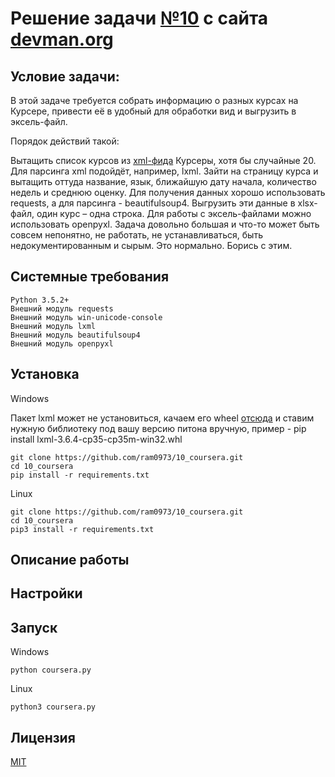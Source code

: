 # Решение задачи [№10](https://devman.org/challenges/10/) с сайта [devman.org](https://devman.org)

## Условие задачи:

В этой задаче требуется собрать информацию о разных курсах на Курсере, 
привести её в удобный для обработки вид и выгрузить в эксель-файл.

Порядок действий такой:

Вытащить список курсов из [xml-фида](https://www.coursera.org/sitemap~www~courses.xml) 
Курсеры, хотя бы случайные 20. Для парсинга xml подойдёт, например, lxml.
Зайти на страницу курса и вытащить оттуда название, язык, 
ближайшую дату начала, количество недель и среднюю оценку. 
Для получения данных хорошо использовать requests, а для парсинга - beautifulsoup4.
Выгрузить эти данные в xlsx-файл, один курс – одна строка. 
Для работы с эксель-файлами можно использовать openpyxl.
Задача довольно большая и что-то может быть совсем непонятно, 
не работать, не устанавливаться, быть недокументированным и сырым. 
Это нормально. Борись с этим.


## Системные требования

```
Python 3.5.2+
Внешний модуль requests
Внешний модуль win-unicode-console
Внешний модуль lxml
Внешний модуль beautifulsoup4
Внешний модуль openpyxl
```

## Установка

Windows

Пакет lxml может не установиться, качаем его wheel 
[отсюда](http://www.lfd.uci.edu/~gohlke/pythonlibs/#lxml)
и ставим нужную библиотеку под вашу версию питона вручную,
пример - pip install lxml-3.6.4-cp35-cp35m-win32.whl

```    
git clone https://github.com/ram0973/10_coursera.git
cd 10_coursera
pip install -r requirements.txt
```

Linux
```    
git clone https://github.com/ram0973/10_coursera.git
cd 10_coursera
pip3 install -r requirements.txt
```
    
    
## Описание работы


## Настройки

## Запуск

Windows

```
python coursera.py
```
 
Linux

``` 
python3 coursera.py
```
 
## Лицензия

[MIT](http://opensource.org/licenses/MIT)